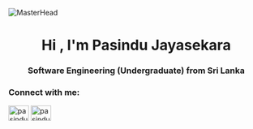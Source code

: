 ![MasterHead](https://sukhbinder.files.wordpress.com/2022/01/snow_banner_o.gif)
<h1 align="center">Hi , I'm Pasindu Jayasekara</h1>
<h3 align="center">Software Engineering (Undergraduate) from Sri Lanka</h3>

<h3 align="left">Connect with me:</h3>
<p align="left">
<a href="https://linkedin.com/in/pasindu jayasekara" target="blank"><img align="center" src="https://raw.githubusercontent.com/rahuldkjain/github-profile-readme-generator/master/src/images/icons/Social/linked-in-alt.svg" alt="pasindu jayasekara" height="30" width="40" /></a>
<a href="https://fb.com/pasindu jayasekara" target="blank"><img align="center" src="https://raw.githubusercontent.com/rahuldkjain/github-profile-readme-generator/master/src/images/icons/Social/facebook.svg" alt="pasindu jayasekara" height="30" width="40" /></a>
</p>
